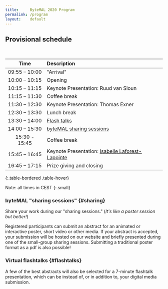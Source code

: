 ```yaml
---
title:     ByteMAL 2020 Program
permalink: /program
layout:    default
---
```


## Provisional schedule 
<br>

| Time          | Description |
| :-----------: | :----       |
| 09:55 – 10:00 | "Arrival"                             |
| 10:00 – 10:15 | Opening                               |
| 10:15 – 11:15 | Keynote Presentation: Ruud van Sloun  |
| 11:15 – 11:30 | Coffee break                          |
| 11:30 – 12:30 | Keynote Presentation: Thomas Exner    |
| 12:30 – 13:30 | Lunch break                           |
| 13:30 – 14:00 | [Flash talks](#flashtalks)            |
| 14:00 – 15:30 | [byteMAL sharing sessions](#sharing)  |
| 15:30 - 15:45 | Coffee break                          |
| 15:45 – 16:45 | Keynote Presentation: [Isabelle Laforest-Lapointe](https://isabellelaforestlapointe.wordpress.com/)   |
| 16:45 – 17:15 | Prize giving and closing              |
{:.table-bordered .table-hover}

Note: all times in CEST {:.small}

### byteMAL "sharing sessions" {#sharing}

Share your work during our "sharing sessions." (*It's like a poster session but better!*)

Registered participants can submit an abstract for an animated or interactive poster, short video or other media. 
If your abstract is accepted, your submission will be hosted on our website and briefly presented during one of the small-group sharing sessions. 
Submitting a traditional poster format as a pdf is also possible!

### Virtual flashtalks {#flashtalks}

A few of the best abstracts will also be selected for a 7-minute flashtalk presentation, which can be instead of, or in addition to, your digital media submission.


